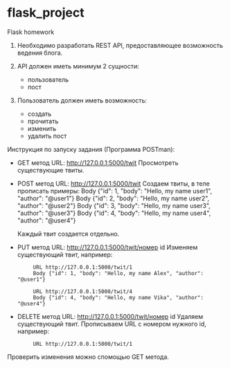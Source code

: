 # flask_project
Flask homework

1. Необходимо разработать REST API, предоставляющее возможность ведения блога.

2. API должен иметь минимум 2 сущности:
    - пользователь
    - пост
3. Пользователь должен иметь возможность:
    - создать
    - прочитать
    - изменить
    - удалить пост

Инструкция по запуску задания (Программа  POSTman):

   - GET метод
      URL: http://127.0.0.1:5000/twit
      Просмотреть существующие твиты.
    
   - POST метод
      URL: http://127.0.0.1:5000/twit
      Создаем  твиты, в теле прописать примеры:
              Body {"id": 1, "body": "Hello, my name user1", "author": "@user1"}
              Body {"id": 2, "body": "Hello, my name user2", "author": "@user2"}
              Body {"id": 3, "body": "Hello, my name user3", "author": "@user3"}
              Body {"id": 4, "body": "Hello, my name user4", "author": "@user4"}

      Каждый твит создается отдельно.

   - PUT метод
      URL: http://127.0.0.1:5000/twit/номер id
      Изменяем существующий твит, например:
    
              URL http://127.0.0.1:5000/twit/1
              Body {"id": 1, "body": "Hello, my name Alex", "author": "@user1"}  
         
              URL http://127.0.0.1:5000/twit/4
              Body {"id": 4, "body": "Hello, my name Vika", "author": "@user4"}  
    
   - DELETE метод
     URL: http://127.0.0.1:5000/twit/номер id
     Удаляем существующий твит. Прописываем URL с номером нужного id, например:

              URL http://127.0.0.1:5000/twit/1

Проверить изменения можно спомощью GET метода.
